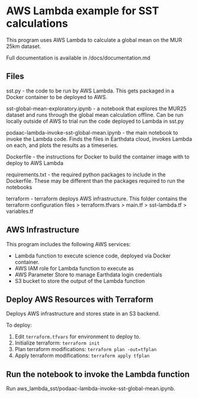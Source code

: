 # AWS Lambda example for SST calculations

This program uses AWS Lambda to calculate a global mean on the MUR 25km dataset.

Full documentation is available in /docs/documentation.md

## Files

sst.py - the code to be run by AWS Lambda. This gets packaged in a Docker container to be deployed to AWS.

sst-global-mean-exploratory.ipynb - a notebook that explores the MUR25 dataset and runs through the global mean calculation offline. Can be run locally outside of AWS to trial run the code deployed to Lambda in sst.py

podaac-lambda-invoke-sst-global-mean.ipynb - the main notebook to invoke the Lambda code. Finds the files in Earthdata cloud, invokes Lambda on each, and plots the results as a timeseries.

Dockerfile - the instructions for Docker to build the container image with to deploy to AWS Lambda

requirements.txt - the required python packages to include in the Dockerfile. These may be different than the packages required to run the notebooks

terraform - terraform deploys AWS infrastructure. This folder contains the terraform configuration files
    > terraform.tfvars
    > main.tf
    > sst-lambda.tf
    > variables.tf

## AWS Infrastructure

This program includes the following AWS services:

- Lambda function to execute science code, deployed via Docker container.
- AWS IAM role for Lambda function to execute as
- AWS Parameter Store to manage Earthdata login credentials
- S3 bucket to store the output of the Lambda function

## Deploy AWS Resources with Terraform

Deploys AWS infrastructure and stores state in an S3 backend.

To deploy:

1. Edit `terraform.tfvars` for environment to deploy to.
2. Initialize terraform: `terraform init`
3. Plan terraform modifications: `terraform plan -out=tfplan`
4. Apply terraform modifications: `terraform apply tfplan`

## Run the notebook to invoke the Lambda function

Run aws_lambda_sst/podaac-lambda-invoke-sst-global-mean.ipynb.
